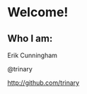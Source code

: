 # Welcome!

## Who I am:

Erik Cunningham

@trinary

[ http://github.com/trinary ](http://github.com/trinary)

